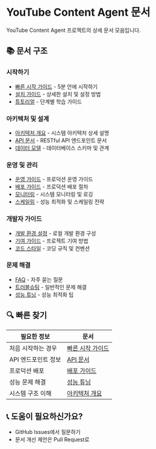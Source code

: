 # YouTube Content Agent 문서

YouTube Content Agent 프로젝트의 상세 문서 모음입니다.

## 📚 문서 구조

### 시작하기
- [빠른 시작 가이드](.old/QUICKSTART.md) - 5분 안에 시작하기
- [설치 가이드](INSTALLATION.md) - 상세한 설치 및 설정 방법
- [튜토리얼](TUTORIAL.md) - 단계별 학습 가이드

### 아키텍처 및 설계
- [아키텍처 개요](ARCHITECTURE.md) - 시스템 아키텍처 상세 설명
- [API 문서](API.md) - RESTful API 엔드포인트 문서
- [데이터 모델](DATA_MODEL.md) - 데이터베이스 스키마 및 관계

### 운영 및 관리
- [운영 가이드](.old/OPERATIONS.md) - 프로덕션 운영 가이드
- [배포 가이드](DEPLOYMENT.md) - 프로덕션 배포 절차
- [모니터링](MONITORING.md) - 시스템 모니터링 및 로깅
- [스케일링](.old/SCALING.md) - 성능 최적화 및 스케일링 전략

### 개발자 가이드
- [개발 환경 설정](DEVELOPMENT.md) - 로컬 개발 환경 구성
- [기여 가이드](CONTRIBUTING.md) - 프로젝트 기여 방법
- [코드 스타일](CODE_STYLE.md) - 코딩 규칙 및 컨벤션

### 문제 해결
- [FAQ](FAQ.md) - 자주 묻는 질문
- [트러블슈팅](TROUBLESHOOTING.md) - 일반적인 문제 해결
- [성능 튜닝](PERFORMANCE.md) - 성능 최적화 팁

## 🔍 빠른 찾기

| 필요한 정보 | 문서 |
|------------|------|
| 처음 시작하는 경우 | [빠른 시작 가이드](.old/QUICKSTART.md) |
| API 엔드포인트 정보 | [API 문서](API.md) |
| 프로덕션 배포 | [배포 가이드](DEPLOYMENT.md) |
| 성능 문제 해결 | [성능 튜닝](PERFORMANCE.md) |
| 시스템 구조 이해 | [아키텍처 개요](ARCHITECTURE.md) |

## 📞 도움이 필요하신가요?

- GitHub Issues에서 질문하기
- 문서 개선 제안은 Pull Request로